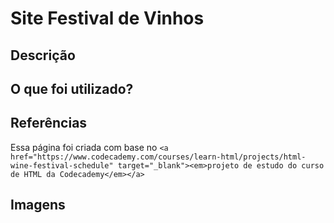 # Site Festival de Vinhos

## Descrição

## O que foi utilizado?

## Referências

Essa página foi criada com base no `<a href="https://www.codecademy.com/courses/learn-html/projects/html-wine-festival-schedule" target="_blank"><em>projeto de estudo do curso de HTML da Codecademy</em></a>`

## Imagens

